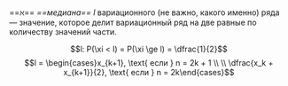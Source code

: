 ==$\aleph$== *==медиана==* $l$ вариационного (не важно, какого именно) ряда — значение, которое делит вариационный ряд на две равные по количеству значений части.

$$l: P(\xi < l) = P(\xi \ge l) = \dfrac{1}{2}$$
$$l = \begin{cases}x_{k+1}, \text{ если } n = 2k + 1 \\ \\ \dfrac{x_k + x_{k+1}}{2}, \text{ если } n = 2k\end{cases}$$
